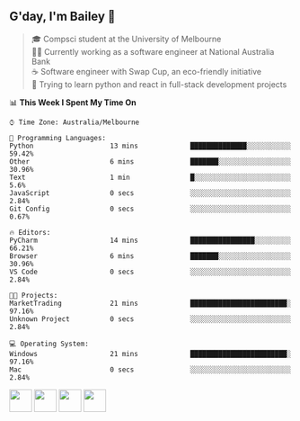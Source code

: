 ## G'day, I'm Bailey 👋

> 🎓 Compsci student at the University of Melbourne <br>
> 👨‍💻 Currently working as a software engineer at National Australia Bank <br>
> ☕️ Software engineer with Swap Cup, an eco-friendly initiative <br>
> 🌱 Trying to learn python and react in full-stack development projects

<!--START_SECTION:waka-->
📊 **This Week I Spent My Time On** 

```text
⌚︎ Time Zone: Australia/Melbourne

💬 Programming Languages: 
Python                   13 mins             ██████████████░░░░░░░░░░░   59.42% 
Other                    6 mins              ███████░░░░░░░░░░░░░░░░░░   30.96% 
Text                     1 min               █░░░░░░░░░░░░░░░░░░░░░░░░   5.6% 
JavaScript               0 secs              ░░░░░░░░░░░░░░░░░░░░░░░░░   2.84% 
Git Config               0 secs              ░░░░░░░░░░░░░░░░░░░░░░░░░   0.67%

🔥 Editors: 
PyCharm                  14 mins             ████████████████░░░░░░░░░   66.21% 
Browser                  6 mins              ███████░░░░░░░░░░░░░░░░░░   30.96% 
VS Code                  0 secs              ░░░░░░░░░░░░░░░░░░░░░░░░░   2.84%

🐱‍💻 Projects: 
MarketTrading            21 mins             ████████████████████████░   97.16% 
Unknown Project          0 secs              ░░░░░░░░░░░░░░░░░░░░░░░░░   2.84%

💻 Operating System: 
Windows                  21 mins             ████████████████████████░   97.16% 
Mac                      0 secs              ░░░░░░░░░░░░░░░░░░░░░░░░░   2.84%

```


<!--END_SECTION:waka-->

[<img height="40px" src="https://img.icons8.com/ios-filled/2x/linkedin.png">](https://linkedin.com/in/baileybutler1)
[<img height="40px" src="https://img.icons8.com/ios-filled/2x/github.png">](https://github.com/baely)
[<img height="40px" src="https://img.icons8.com/ios-filled/2x/salesforce.png">](https://trailblazer.me/id/baileybutler)
[<img height="40px" src="https://img.icons8.com/ios-filled/2x/instagram.png">](https://instagram.com/bae1y)
